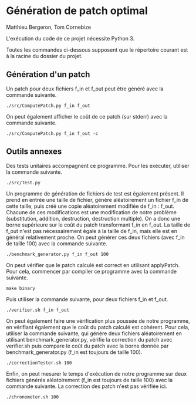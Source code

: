 # Génération de patch optimal

Matthieu Bergeron, Tom Cornebize

L'exécution du code de ce projet nécessite Python 3.

Toutes les commandes ci-dessous supposent que le répertoire courant est à la racine
du dossier du projet.

## Génération d'un patch

Un patch pour deux fichiers f_in et f_out peut être généré avec la commande suivante.

    ./src/ComputePatch.py f_in f_out


On peut également afficher le coût de ce patch (sur stderr) avec la commande suivante.

    ./src/ComputePatch.py f_in f_out -c


## Outils annexes

Des tests unitaires accompagnent ce programme. Pour les exécuter, utiliser la commande
suivante.

    ./src/Test.py

Un programme de génération de fichiers de test est également présent. Il prend en
entrée une taille de fichier, génère aléatoirement un fichier f_in de cette taille,
puis créé une copie aléatoirement modifiée de f_in : f_out. Chacune de ces modifications
est une modification de notre problème (substitution, addition, destruction, destruction
multiple). On a donc une borne supérieure sur le coût du patch transformant f_in
en f_out. La taille de f_out n'est pas nécessairement égale à la taille de f_in,
mais elle est en général relativement proche.
On peut générer ces deux fichiers (avec f_in de taille 100) avec la commande suivante.

    ./benchmark_generator.py f_in f_out 100

On peut vérifier que le patch calculé est correct en utilisant applyPatch. Pour cela,
commencer par compiler ce programme avec la commande suivante.

    make binary

Puis utiliser la commande suivante, pour deux fichiers f_in et f_out.

    ./verifier.sh f_in f_out

On peut également faire une vérification plus poussée de notre programme, en vérifiant
également que le coût du patch calculé est cohérent. Pour cela, utiliser la commande
suivante, qui génère deux fichiers aléatoirement en utilisant benchmark_generator.py,
vérifie la correction du patch avec verifier.sh puis compare le coût du patch
avec la borne donnée par benchmark_generator.py (f_in est toujours de taille 100).

    ./correctionTester.sh 100

Enfin, on peut mesurer le temps d'exécution de notre programme sur deux fichiers
générés aléatoirement (f_in est toujours de taille 100) avec la commande suivante.
La correction des patch n'est pas vérifiée ici.

    ./chronometer.sh 100
